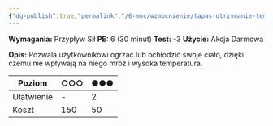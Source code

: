 ```yaml
---
{"dg-publish":true,"permalink":"/6-moc/wzmocnienie/tapas-utrzymanie-temperatury/","dgPassFrontmatter":true}
---
```


**Wymagania:** Przypływ Sił
**PE:** 6 (30 minut)
**Test:** -3
**Użycie:** Akcja Darmowa

**Opis:** Pozwala użytkownikowi ogrzać lub ochłodzić swoje ciało, dzięki czemu nie wpływają na niego mróz i wysoka temperatura.

| Poziom     | ○○○ | ●●● |
| ---------- | --- | --- |
| Ułatwienie | -   | 2   |
| Koszt      | 150 | 50  |
